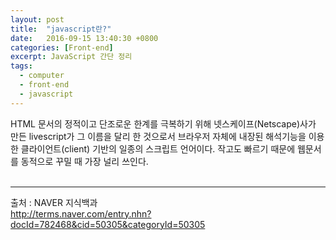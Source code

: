 ```yaml
---
layout: post
title:  "javascript란?"
date:   2016-09-15 13:40:30 +0800
categories: [Front-end]
excerpt: JavaScript 간단 정리
tags:
  - computer
  - front-end
  - javascript
---
```


HTML 문서의 정적이고 단조로운 한계를 극복하기 위해 넷스케이프(Netscape)사가 만든 livescript가 그 이름을 달리 한 것으로서 브라우저 자체에 내장된 해석기능을 이용한 클라이언트(client) 기반의 일종의 스크립트 언어이다. 작고도 빠르기 때문에 웹문서를 동적으로 꾸밀 때 가장 널리 쓰인다.<br/><br/>

------

출처 : NAVER 지식백과<br/>
<a href="http://terms.naver.com/entry.nhn?docId=782468&cid=50305&categoryId=50305">http://terms.naver.com/entry.nhn?docId=782468&cid=50305&categoryId=50305</a>